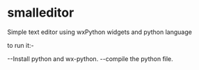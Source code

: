 # smalleditor
Simple text editor using wxPython widgets and python language

to run it:-

--Install python and wx-python.
--compile the python file.

